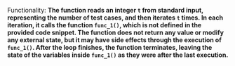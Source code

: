 Functionality: **The function reads an integer `t` from standard input, representing the number of test cases, and then iterates `t` times. In each iteration, it calls the function `func_1()`, which is not defined in the provided code snippet. The function does not return any value or modify any external state, but it may have side effects through the execution of `func_1()`. After the loop finishes, the function terminates, leaving the state of the variables inside `func_1()` as they were after the last execution.**